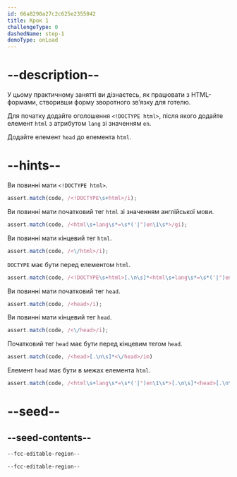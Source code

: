```yaml
---
id: 66a8290a27c2c625e2355042
title: Крок 1
challengeType: 0
dashedName: step-1
demoType: onLoad
---
```


# --description--

У цьому практичному занятті ви дізнаєтесь, як працювати з HTML-формами, створивши форму зворотного зв’язку для готелю.

Для початку додайте оголошення `<!DOCTYPE html>`, після якого додайте елемент `html` з атрибутом `lang` зі значенням `en`.

Додайте елемент `head` до елемента `html`.


# --hints--

Ви повинні мати `<!DOCTYPE html>`.

```js
assert.match(code, /<!DOCTYPE\s+html>/i);
```

Ви повинні мати початковий тег `html` зі значенням англійської мови.

```js
assert.match(code, /<html\s+lang\s*=\s*('|")en\1\s*>/gi);
```

Ви повинні мати кінцевий тег `html`.

```js
assert.match(code, /<\/html>/i);
```

`DOCTYPE` має бути перед елементом `html`.

```js
assert.match(code, /<!DOCTYPE\s+html>[.\n\s]*<html\s+lang\s*=\s*('|")en\1\s*>/im)
```

Ви повинні мати початковий тег `head`.

```js
assert.match(code, /<head>/i);
```

Ви повинні мати кінцевий тег `head`.

```js
assert.match(code, /<\/head>/i);
```

Початковий тег `head` має бути перед кінцевим тегом `head`.

```js
assert.match(code, /<head>[.\n\s]*<\/head>/im)
```

Елемент `head` має бути в межах елемента `html`.

```js
assert.match(code, /<html\s+lang\s*=\s*('|")en\1\s*>[.\n\s]*<head>[.\n\s]*<\/head>[.\n\s]*<\/html>/im)
```

# --seed--

## --seed-contents--

```html
--fcc-editable-region--

--fcc-editable-region--
```
